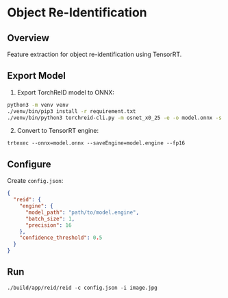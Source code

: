 # Object Re-Identification

## Overview
Feature extraction for object re-identification using TensorRT.

## Export Model
1. Export TorchReID model to ONNX:
```bash
python3 -m venv venv
./venv/bin/pip3 install -r requirement.txt
./venv/bin/python3 torchreid-cli.py -m osnet_x0_25 -e -o model.onnx -s 256 128
```

2. Convert to TensorRT engine:
```shell
trtexec --onnx=model.onnx --saveEngine=model.engine --fp16
```

## Configure
Create `config.json`:
```json
{
  "reid": {
    "engine": {
      "model_path": "path/to/model.engine",
      "batch_size": 1,
      "precision": 16
    },
    "confidence_threshold": 0.5
  }
}
```

## Run
```shell
./build/app/reid/reid -c config.json -i image.jpg
```